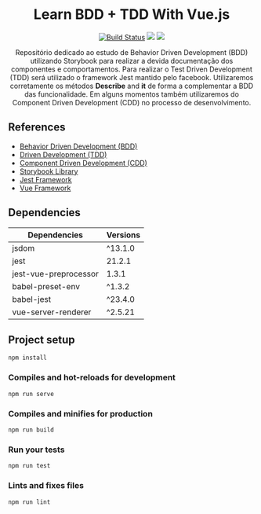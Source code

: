 <h1 align="center">Learn BDD + TDD With Vue.js</h1>

<p align="center">
  <a href="https://travis-ci.org/filipenatanael/vuejs-colorlib-jackson-template"><img src="https://travis-ci.org/filipenatanael/vuejs-colorlib-jackson-template.svg?branch=master" alt="Build Status"></a>
  <a href="https://codeclimate.com/github/filipenatanael/vuejs-colorlib-jackson-template/maintainability"><img src="https://api.codeclimate.com/v1/badges/619a179e781aa96489f2/maintainability" /></a>
    <a href="https://app.codacy.com/project/filipenatanael/vuejs-colorlib-jackson-template/dashboard"><img src="https://api.codacy.com/project/badge/Grade/e7388989c0ce4afa80fa0484ec45ff15" /></a>
</p>

<p align="center">
Repositório dedicado ao estudo de Behavior Driven Development (BDD) utilizando Storybook para realizar a devida documentação dos componentes e comportamentos. Para realizar o Test Driven Development (TDD) será utilizado o framework Jest mantido pelo facebook. Utilizaremos corretamente os métodos <b>Describe</b> and <b>it</b> de forma a complementar a BDD das funcionalidade. Em alguns momentos também utilizaremos do Component Driven Development (CDD) no processo de desenvolvimento.
</p>

## References

- [Behavior Driven Development (BDD)](https://www.sitepoint.com/bdd-javascript-cucumber-gherkin/)
- [Driven Development (TDD)](https://blog.da2k.com.br/2015/01/06/pensando-tdd-com-javascript/)
- [Component Driven Development (CDD)](https://blog.hichroma.com/component-driven-development-ce1109d56c8e)
- [Storybook Library](https://storybook.js.org/)
- [Jest Framework](https://jestjs.io/)
- [Vue Framework](https://br.vuejs.org)

## Dependencies

|  Dependencies | Versions |
|---|---|
|  jsdom | ^13.1.0 |
|  jest | 21.2.1 |
|  jest-vue-preprocessor | 1.3.1 |
|  babel-preset-env | ^1.3.2 |
|  babel-jest | ^23.4.0 |
|  vue-server-renderer | ^2.5.21 |


## Project setup
```
npm install
```

### Compiles and hot-reloads for development
```
npm run serve
```

### Compiles and minifies for production
```
npm run build
```

### Run your tests
```
npm run test
```

### Lints and fixes files
```
npm run lint
```

